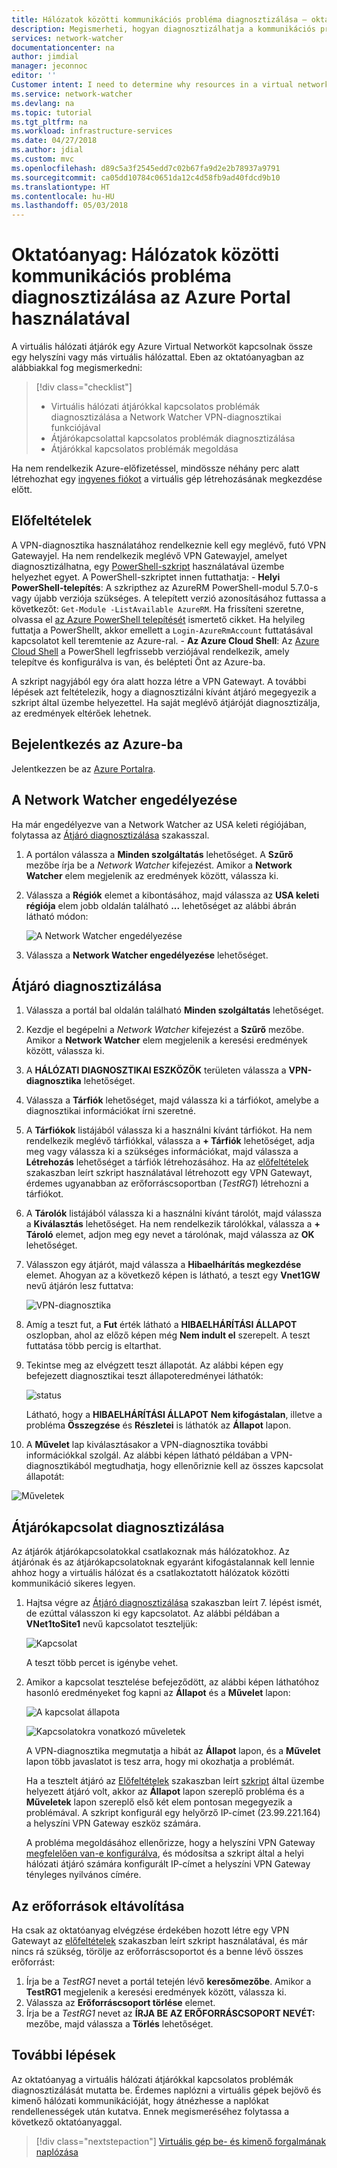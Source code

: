 ```yaml
---
title: Hálózatok közötti kommunikációs probléma diagnosztizálása – oktatóanyag – Azure Portal | Microsoft Docs
description: Megismerheti, hogyan diagnosztizálhatja a kommunikációs problémákat egy helyszíni vagy más virtuális hálózathoz egy Azure virtuális hálózati átjárón keresztül csatlakoztatott Azure Virtual Network esetében a Network Watcher VPN-diagnosztikai funkciójával.
services: network-watcher
documentationcenter: na
author: jimdial
manager: jeconnoc
editor: ''
Customer intent: I need to determine why resources in a virtual network can't communicate with resources in a different network.
ms.service: network-watcher
ms.devlang: na
ms.topic: tutorial
ms.tgt_pltfrm: na
ms.workload: infrastructure-services
ms.date: 04/27/2018
ms.author: jdial
ms.custom: mvc
ms.openlocfilehash: d89c5a3f2545edd7c02b67fa9d2e2b78937a9791
ms.sourcegitcommit: ca05dd10784c0651da12c4d58fb9ad40fdcd9b10
ms.translationtype: HT
ms.contentlocale: hu-HU
ms.lasthandoff: 05/03/2018
---
```

# <a name="tutorial-diagnose-a-communication-problem-between-networks-using-the-azure-portal"></a>Oktatóanyag: Hálózatok közötti kommunikációs probléma diagnosztizálása az Azure Portal használatával

A virtuális hálózati átjárók egy Azure Virtual Networköt kapcsolnak össze egy helyszíni vagy más virtuális hálózattal. Eben az oktatóanyagban az alábbiakkal fog megismerkedni:

> [!div class="checklist"]
> * Virtuális hálózati átjárókkal kapcsolatos problémák diagnosztizálása a Network Watcher VPN-diagnosztikai funkciójával
> * Átjárókapcsolattal kapcsolatos problémák diagnosztizálása
> * Átjárókkal kapcsolatos problémák megoldása

Ha nem rendelkezik Azure-előfizetéssel, mindössze néhány perc alatt létrehozhat egy [ingyenes fiókot](https://azure.microsoft.com/free/?WT.mc_id=A261C142F) a virtuális gép létrehozásának megkezdése előtt.

## <a name="prerequisites"></a>Előfeltételek

A VPN-diagnosztika használatához rendelkeznie kell egy meglévő, futó VPN Gatewayjel. Ha nem rendelkezik meglévő VPN Gatewayjel, amelyet diagnosztizálhatna, egy [PowerShell-szkript](../vpn-gateway/scripts/vpn-gateway-sample-site-to-site-powershell.md?toc=%2fazure%2fnetwork-watcher%2ftoc.json) használatával üzembe helyezhet egyet. A PowerShell-szkriptet innen futtathatja:
    - **Helyi PowerShell-telepítés**: A szkripthez az AzureRM PowerShell-modul 5.7.0-s vagy újabb verziója szükséges. A telepített verzió azonosításához futtassa a következőt: `Get-Module -ListAvailable AzureRM`. Ha frissíteni szeretne, olvassa el [az Azure PowerShell telepítését](/powershell/azure/install-azurerm-ps) ismertető cikket. Ha helyileg futtatja a PowerShellt, akkor emellett a `Login-AzureRmAccount` futtatásával kapcsolatot kell teremtenie az Azure-ral.
    - **Az Azure Cloud Shell**: Az [Azure Cloud Shell](https://shell.azure.com/powershell) a PowerShell legfrissebb verziójával rendelkezik, amely telepítve és konfigurálva is van, és belépteti Önt az Azure-ba.

A szkript nagyjából egy óra alatt hozza létre a VPN Gatewayt. A további lépések azt feltételezik, hogy a diagnosztizálni kívánt átjáró megegyezik a szkript által üzembe helyezettel. Ha saját meglévő átjáróját diagnosztizálja, az eredmények eltérőek lehetnek.

## <a name="sign-in-to-azure"></a>Bejelentkezés az Azure-ba

Jelentkezzen be az [Azure Portalra](https://portal.azure.com).

## <a name="enable-network-watcher"></a>A Network Watcher engedélyezése

Ha már engedélyezve van a Network Watcher az USA keleti régiójában, folytassa az [Átjáró diagnosztizálása](#diagnose-a-gateway) szakasszal.

1. A portálon válassza a **Minden szolgáltatás** lehetőséget. A **Szűrő** mezőbe írja be a *Network Watcher* kifejezést. Amikor a **Network Watcher** elem megjelenik az eredmények között, válassza ki.
2. Válassza a **Régiók** elemet a kibontásához, majd válassza az **USA keleti régiója** elem jobb oldalán található **...** lehetőséget az alábbi ábrán látható módon:

    ![A Network Watcher engedélyezése](./media/diagnose-communication-problem-between-networks/enable-network-watcher.png)

3. Válassza a **Network Watcher engedélyezése** lehetőséget.

## <a name="diagnose-a-gateway"></a>Átjáró diagnosztizálása

1. Válassza a portál bal oldalán található **Minden szolgáltatás** lehetőséget.
2. Kezdje el begépelni a *Network Watcher* kifejezést a **Szűrő** mezőbe. Amikor a **Network Watcher** elem megjelenik a keresési eredmények között, válassza ki.
3. A **HÁLÓZATI DIAGNOSZTIKAI ESZKÖZÖK** területen válassza a **VPN-diagnosztika** lehetőséget.
4. Válassza a **Tárfiók** lehetőséget, majd válassza ki a tárfiókot, amelybe a diagnosztikai információkat írni szeretné.
5. A **Tárfiókok** listájából válassza ki a használni kívánt tárfiókot. Ha nem rendelkezik meglévő tárfiókkal, válassza a **+ Tárfiók** lehetőséget, adja meg vagy válassza ki a szükséges információkat, majd válassza a **Létrehozás** lehetőséget a tárfiók létrehozásához. Ha az [előfeltételek](#prerequisites) szakaszban leírt szkript használatával létrehozott egy VPN Gatewayt, érdemes ugyanabban az erőforráscsoportban (*TestRG1*) létrehozni a tárfiókot.
6. A **Tárolók** listájából válassza ki a használni kívánt tárolót, majd válassza a **Kiválasztás** lehetőséget. Ha nem rendelkezik tárolókkal, válassza a **+ Tároló** elemet, adjon meg egy nevet a tárolónak, majd válassza az **OK** lehetőséget.
7. Válasszon egy átjárót, majd válassza a **Hibaelhárítás megkezdése** elemet. Ahogyan az a következő képen is látható, a teszt egy **Vnet1GW** nevű átjárón lesz futtatva:

    ![VPN-diagnosztika](./media/diagnose-communication-problem-between-networks/vpn-diagnostics.png)

8. Amíg a teszt fut, a **Fut** érték látható a **HIBAELHÁRÍTÁSI ÁLLAPOT** oszlopban, ahol az előző képen még **Nem indult el** szerepelt. A teszt futtatása több percig is eltarthat.
9. Tekintse meg az elvégzett teszt állapotát. Az alábbi képen egy befejezett diagnosztikai teszt állapoteredményei láthatók:

    ![status](./media/diagnose-communication-problem-between-networks/status.png)

    Látható, hogy a **HIBAELHÁRÍTÁSI ÁLLAPOT** **Nem kifogástalan**, illetve a probléma **Összegzése** és **Részletei** is láthatók az **Állapot** lapon.
10. A **Művelet** lap kiválasztásakor a VPN-diagnosztika további információkkal szolgál. Az alábbi képen látható példában a VPN-diagnosztikából megtudhatja, hogy ellenőriznie kell az összes kapcsolat állapotát:

  ![Műveletek](./media/diagnose-communication-problem-between-networks/action.png)

## <a name="diagnose-a-gateway-connection"></a>Átjárókapcsolat diagnosztizálása

Az átjárók átjárókapcsolatokkal csatlakoznak más hálózatokhoz. Az átjárónak és az átjárókapcsolatoknak egyaránt kifogástalannak kell lennie ahhoz hogy a virtuális hálózat és a csatlakoztatott hálózatok közötti kommunikáció sikeres legyen.

1. Hajtsa végre az [Átjáró diagnosztizálása](#diagnose-a-gateway) szakaszban leírt 7. lépést ismét, de ezúttal válasszon ki egy kapcsolatot. Az alábbi példában a **VNet1toSite1** nevű kapcsolatot teszteljük:

    ![Kapcsolat](./media/diagnose-communication-problem-between-networks/connection.png)

    A teszt több percet is igénybe vehet.
2. Amikor a kapcsolat tesztelése befejeződött, az alábbi képen láthatóhoz hasonló eredményeket fog kapni az **Állapot** és a **Művelet** lapon:

    ![A kapcsolat állapota](./media/diagnose-communication-problem-between-networks/connection-status.png)

    ![Kapcsolatokra vonatkozó műveletek](./media/diagnose-communication-problem-between-networks/connection-action.png)

    A VPN-diagnosztika megmutatja a hibát az **Állapot** lapon, és a **Művelet** lapon több javaslatot is tesz arra, hogy mi okozhatja a problémát.

    Ha a tesztelt átjáró az [Előfeltételek](#prerequisites) szakaszban leírt [szkript](../vpn-gateway/scripts/vpn-gateway-sample-site-to-site-powershell.md?toc=%2fazure%2fnetwork-watcher%2ftoc.json) által üzembe helyezett átjáró volt, akkor az **Állapot** lapon szereplő probléma és a **Műveletek** lapon szereplő első két elem pontosan megegyezik a problémával. A szkript konfigurál egy helyőrző IP-címet (23.99.221.164) a helyszíni VPN Gateway eszköz számára.

    A probléma megoldásához ellenőrizze, hogy a helyszíni VPN Gateway [megfelelően van-e konfigurálva](../vpn-gateway/vpn-gateway-about-vpn-devices.md?toc=%2fazure%2fnetwork-watcher%2ftoc.json), és módosítsa a szkript által a helyi hálózati átjáró számára konfigurált IP-címet a helyszíni VPN Gateway tényleges nyilvános címére.

## <a name="clean-up-resources"></a>Az erőforrások eltávolítása

Ha csak az oktatóanyag elvégzése érdekében hozott létre egy VPN Gatewayt az [előfeltételek](#prerequisites) szakaszban leírt szkript használatával, és már nincs rá szükség, törölje az erőforráscsoportot és a benne lévő összes erőforrást:

1. Írja be a *TestRG1* nevet a portál tetején lévő **keresőmezőbe**. Amikor a **TestRG1** megjelenik a keresési eredmények között, válassza ki.
2. Válassza az **Erőforráscsoport törlése** elemet.
3. Írja be a *TestRG1* nevet az **ÍRJA BE AZ ERŐFORRÁSCSOPORT NEVÉT:** mezőbe, majd válassza a **Törlés** lehetőséget.

## <a name="next-steps"></a>További lépések

Az oktatóanyag a virtuális hálózati átjárókkal kapcsolatos problémák diagnosztizálását mutatta be. Érdemes naplózni a virtuális gépek bejövő és kimenő hálózati kommunikációját, hogy átnézhesse a naplókat rendellenességek után kutatva. Ennek megismeréséhez folytassa a következő oktatóanyaggal.

> [!div class="nextstepaction"]
> [Virtuális gép be- és kimenő forgalmának naplózása](network-watcher-nsg-flow-logging-portal.md)